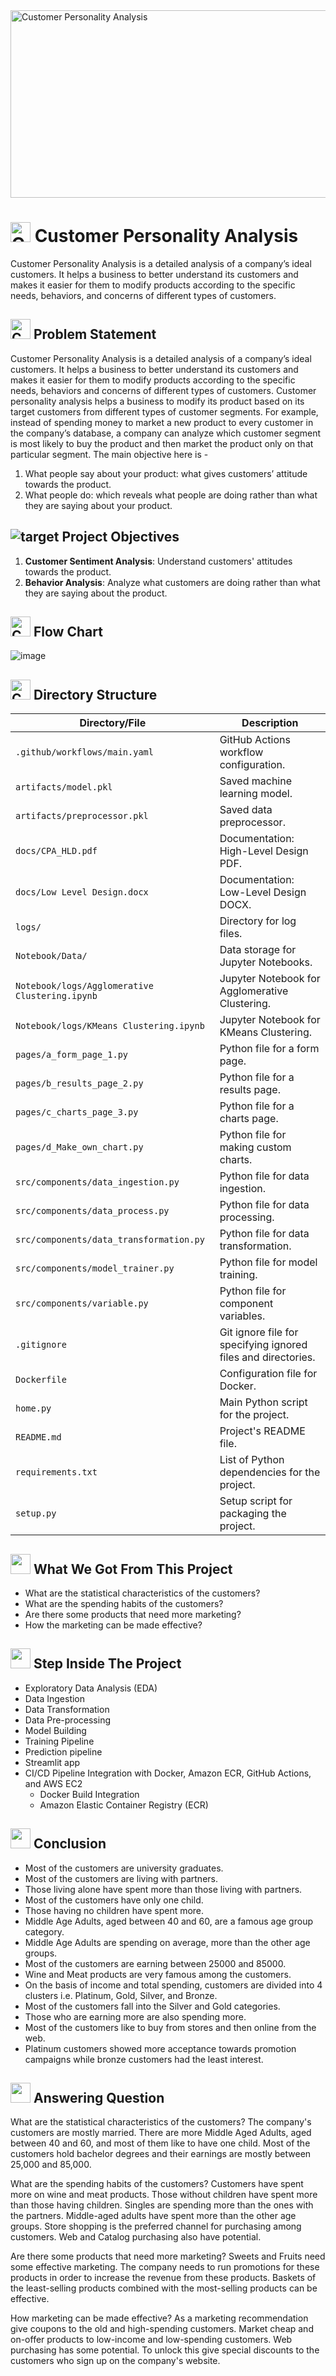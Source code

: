 
<img src="https://github.com/shashank297/Customer-Personality-Analysis/assets/67503481/46ccfeb9-28b2-4740-9d2f-36a85b714031" width="1600" height="300" alt="Customer Personality Analysis">



# <img src="https://github.com/shashank297/Customer-Personality-Analysis/assets/67503481/5b970ab3-07aa-4e99-ae36-61b09be7001e" width="32" height="32" alt="Customer Personality Analysis"> Customer Personality Analysis

Customer Personality Analysis is a detailed analysis of a company’s ideal customers. It helps a business to better understand its customers and makes it easier for them to modify products according to the specific needs, behaviors, and concerns of different types of customers.



## <img src="https://github.com/shashank297/Customer-Personality-Analysis/assets/67503481/64d46879-adb9-4fe4-bd55-09917409c2c3" width="32" height="32" alt="Customer Personality Analysis"> Problem Statement


Customer Personality Analysis is a detailed analysis of a company’s ideal customers. It helps a business to better understand its customers and makes it easier for them to modify products according to the specific needs, behaviors and concerns of different types of customers. 
Customer personality analysis helps a business to modify its product based on its target customers from different types of customer segments. For example, instead of spending money to market a new product to every customer in the company’s database, a company can analyze which customer segment is most likely to buy the product and then market the product only on that particular segment. 
The main objective here is - 
1. What people say about your product: what gives customers’ attitude towards the  product. 
2. What people do: which reveals what people are doing rather than what they are  saying about your product.


## ![target](https://github.com/shashank297/Customer-Personality-Analysis/assets/67503481/0d440085-c282-408b-85cd-7f499628c170) Project Objectives

1. **Customer Sentiment Analysis**: Understand customers' attitudes towards the product.
2. **Behavior Analysis**: Analyze what customers are doing rather than what they are saying about the product.


## <img src="https://github.com/shashank297/Customer-Personality-Analysis/assets/67503481/a925db2c-4b89-4376-aa6d-e91d2c2fd4b9" width="32" height="32" alt="Customer Personality Analysis"> Flow Chart

![image](https://github.com/shashank297/Customer-Personality-Analysis/assets/67503481/4fc24359-1e5c-44f5-9a45-7216359867a8)

## <img src="https://github.com/shashank297/Customer-Personality-Analysis/assets/67503481/befd6434-b0dc-4843-8f48-05335476b8e7" width="32" height="32" alt="Customer Personality Analysis"> Directory Structure

| Directory/File                  | Description                               |
|---------------------------------|-------------------------------------------|
| `.github/workflows/main.yaml`   | GitHub Actions workflow configuration.    |
| `artifacts/model.pkl`           | Saved machine learning model.            |
| `artifacts/preprocessor.pkl`    | Saved data preprocessor.                 |
| `docs/CPA_HLD.pdf`              | Documentation: High-Level Design PDF.    |
| `docs/Low Level Design.docx`    | Documentation: Low-Level Design DOCX.    |
| `logs/`                         | Directory for log files.                 |
| `Notebook/Data/`                | Data storage for Jupyter Notebooks.      |
| `Notebook/logs/Agglomerative Clustering.ipynb` | Jupyter Notebook for Agglomerative Clustering. |
| `Notebook/logs/KMeans Clustering.ipynb` | Jupyter Notebook for KMeans Clustering. |
| `pages/a_form_page_1.py`        | Python file for a form page.             |
| `pages/b_results_page_2.py`     | Python file for a results page.          |
| `pages/c_charts_page_3.py`      | Python file for a charts page.           |
| `pages/d_Make_own_chart.py`     | Python file for making custom charts.    |
| `src/components/data_ingestion.py` | Python file for data ingestion.         |
| `src/components/data_process.py` | Python file for data processing.        |
| `src/components/data_transformation.py` | Python file for data transformation. |
| `src/components/model_trainer.py` | Python file for model training.         |
| `src/components/variable.py`    | Python file for component variables.     |
| `.gitignore`                    | Git ignore file for specifying ignored files and directories. |
| `Dockerfile`                    | Configuration file for Docker.           |
| `home.py`                       | Main Python script for the project.      |
| `README.md`                     | Project's README file.                   |
| `requirements.txt`              | List of Python dependencies for the project. |
| `setup.py`                      | Setup script for packaging the project.  |




## <img src="https://github.com/shashank297/Customer-Personality-Analysis/assets/67503481/4944f33a-6b3e-472b-a750-f1b61a07e0f0"  width="32" height="32"> What We Got From This Project
- What are the statistical characteristics of the customers?
- What are the spending habits of the customers?
- Are there some products that need more marketing?
- How the marketing can be made effective?

## <img src="https://github.com/shashank297/Customer-Personality-Analysis/assets/67503481/ed57b5bf-527a-4af3-b83b-34bc898abc8f"  width="32" height="32"> Step Inside The Project
- Exploratory Data Analysis (EDA)
- Data Ingestion
- Data Transformation
- Data Pre-processing
- Model Building
- Training Pipeline
- Prediction pipeline
- Streamlit app
- CI/CD Pipeline Integration with Docker, Amazon ECR, GitHub Actions, and AWS 
EC2
  - Docker Build Integration
  - Amazon Elastic Container Registry (ECR)

 ## <img src="https://github.com/shashank297/Customer-Personality-Analysis/assets/67503481/cb8f2bbe-6b24-4e2e-8013-36c9b2f63719"  width="32" height="32"> Conclusion
- Most of the customers are university graduates.
- Most of the customers are living with partners.
- Those living alone have spent more than those living with partners.
- Most of the customers have only one child.
- Those having no children have spent more.
- Middle Age Adults, aged between 40 and 60, are a famous age group category.
- Middle Age Adults are spending on average, more than the other age groups.
- Most of the customers are earning between 25000 and 85000.
- Wine and Meat products are very famous among the customers.
- On the basis of income and total spending, customers are divided into 4 clusters i.e. Platinum, Gold, Silver, and Bronze.
- Most of the customers fall into the Silver and Gold categories.
- Those who are earning more are also spending more.
- Most of the customers like to buy from stores and then online from the web.
- Platinum customers showed more acceptance towards promotion campaigns while bronze customers had the least interest.

## <img src="https://github.com/shashank297/Customer-Personality-Analysis/assets/67503481/7a1a27d2-ae60-457a-b1eb-11be3b77d6e4"  width="32" height="32"> Answering Question
What are the statistical characteristics of the customers?
The company's customers are mostly married. There are more Middle Aged Adults, aged between 40 and 60, and most of them like to have one child. Most of the customers hold bachelor degrees and their earnings are mostly between 25,000 and 85,000.

What are the spending habits of the customers?
Customers have spent more on wine and meat products. Those without children have spent more than those having children. Singles are spending more than the ones with the partners. Middle-aged adults have spent more than the other age groups. Store shopping is the preferred channel for purchasing among customers. Web and Catalog purchasing also have potential.

Are there some products that need more marketing?
Sweets and Fruits need some effective marketing. The company needs to run promotions for these products in order to increase the revenue from these products. Baskets of the least-selling products combined with the most-selling products can be effective.

How marketing can be made effective?
As a marketing recommendation give coupons to the old and high-spending customers. Market cheap and on-offer products to low-income and low-spending customers. Web purchasing has some potential. To unlock this give special discounts to the customers who sign up on the company's website.
